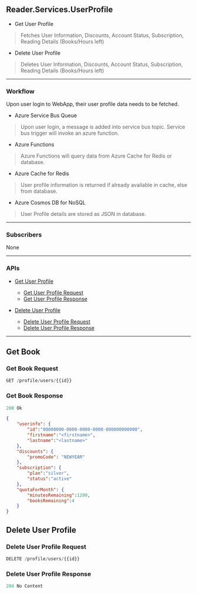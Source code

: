 ## Reader.Services.UserProfile

- Get User Profile

> Fetches User Information, Discounts, Account Status, Subscription, Reading Details (Books/Hours left)

- Delete User Profile

> Deletes User Information, Discounts, Account Status, Subscription, Reading Details (Books/Hours left)

---

### Workflow

Upon user login to WebApp, their user profile data needs to be fetched. 

- Azure Service Bus Queue

> Upon user login, a message is added into service bus topic. Service bus trigger will invoke an azure function.

- Azure Functions

> Azure Functions will query data from Azure Cache for Redis or database.

- Azure Cache for Redis

> User profile information is returned if already available in cache, else from database.

- Azure Cosmos DB for NoSQL

> User Profile details are stored as JSON in database.

---

### Subscribers

None

---

### APIs

- [Get User Profile](#get-user-profile)
    - [Get User Profile Request](#get-user-profile-request)
    - [Get User Profile Response](#get-user-profile-response)

- [Delete User Profile](#delete-user-profile)
    - [Delete User Profile Request](#delete-user-profile-request)
    - [Delete User Profile Response](#delete-user-profile-response)

---
## Get Book

### Get Book Request

```js
GET /profile/users/{{id}}
```

### Get Book Response

```js
200 Ok
```

```json
{
    "userinfo": {
        "id":"00000000-0000-0000-0000-000000000000", 
        "firstname":"<firstname>", 
        "lastname":"<lastname>"
    },
    "discounts": {
        "promoCode": "NEWYEAR"
    },
    "subscription": {
        "plan":"silver", 
        "status":"active"
    },
    "quotaForMonth": {
        "minutesRemaining":1200, 
        "booksRemaining":4
    }
}
```

## Delete User Profile

### Delete User Profile Request

```js
DELETE /profile/users/{{id}}
```

### Delete User Profile Response

```js
204 No Content
```